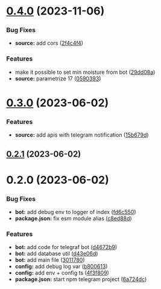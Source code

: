 

# [0.4.0](https://github.com/plant-a-seed/terre-backend/compare/0.3.0...0.4.0) (2023-11-06)


### Bug Fixes

* **source:** add cors ([2f4c4f4](https://github.com/plant-a-seed/terre-backend/commit/2f4c4f44776e048c2b3e72c5adc262a8bdfe2b23))


### Features

* make it possible to set min moisture from bot ([29dd08a](https://github.com/plant-a-seed/terre-backend/commit/29dd08aacb341a850a38f12e40253c446a3278f5))
* **source:** parametrize 17 ([0590393](https://github.com/plant-a-seed/terre-backend/commit/0590393a3e04c098b76e1893825cbc0b8c023213))

# [0.3.0](https://github.com/plant-a-seed/terre-backend/compare/0.2.1...0.3.0) (2023-06-02)


### Features

* **source:** add apis with telegram notification ([15b679d](https://github.com/plant-a-seed/terre-backend/commit/15b679d634df1b098294680279d8692c6fe6b138))

## [0.2.1](https://github.com/plant-a-seed/terre-backend/compare/0.2.0...0.2.1) (2023-06-02)

# 0.2.0 (2023-06-02)


### Bug Fixes

* **bot:** add debug env to logger of index ([fd6c550](https://github.com/plant-a-seed/terre-backend/commit/fd6c55063f7eeafca3427272695ac62206157135))
* **package.json:** fix esm module alias ([c8ed88d](https://github.com/plant-a-seed/terre-backend/commit/c8ed88d03750d1ffa0537609997b419a65c1c4a9))


### Features

* **bot:** add code for telegraf bot ([d4672b9](https://github.com/plant-a-seed/terre-backend/commit/d4672b9305764a31734f6121b16b5e5de63de7b4))
* **bot:** add database util ([d43e06d](https://github.com/plant-a-seed/terre-backend/commit/d43e06dbf3cc3472fe1004e2285170b6fdb5f8f7))
* **bot:** add main file ([3011780](https://github.com/plant-a-seed/terre-backend/commit/3011780f0b548ea311671c60f2384625b2f2f01b))
* **config:** add debug log var ([b800613](https://github.com/plant-a-seed/terre-backend/commit/b8006132249ec6d13795f5655479d15d9761cd58))
* **config:** add env + config ts ([4f3f809](https://github.com/plant-a-seed/terre-backend/commit/4f3f809f8e90fb0481c92acca0414cf09b77b7a9))
* **package.json:** start npm telegram project ([6a724dc](https://github.com/plant-a-seed/terre-backend/commit/6a724dc5544b4248467c9125c370ba1d8ae56928))